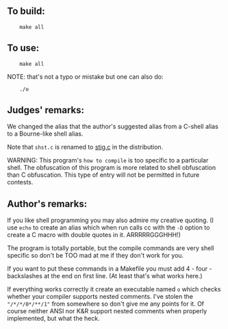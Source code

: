 ## To build:

``` <!---sh-->
    make all
```


## To use:

``` <!---sh-->
    make all
```

NOTE: that's not a typo or mistake but one can also do:

``` <!---sh-->
    ./o
```


## Judges' remarks:

We changed the alias that the author's suggested alias from a
C-shell alias to a Bourne-like shell alias.

Note that `shst.c` is renamed to [stig.c](%%REPO_URL%%/1990/stig/stig.c) in the distribution.

WARNING: This program's `how to compile` is too specific to a particular shell.
The obfuscation of this program is more related to shell obfuscation than C
obfuscation.  This type of entry will not be permitted in future contests.


## Author's remarks:

If you like shell programming you may also admire my creative quoting. (I use
`echo` to create an alias which when run calls cc with the `-D` option to create
a C macro with double quotes in it. ARRRRRGGGHHH!)

The program is totally portable, but the compile commands are very shell
specific so don't be TOO mad at me if they don't work for you.

If you want to put these commands in a Makefile you must add 4 - four -
backslashes at the end on first line. (At least that's what works here.)

If everything works correctly it create an executable named `o` which checks
whether your compiler supports nested comments. I've stolen the `"/*/*/0*/**/1"`
from somewhere so don't give me any points for it. Of course neither ANSI nor
K&R support nested comments when properly implemented, but what the heck.


<!--

    Copyright © 1984-2024 by Landon Curt Noll. All Rights Reserved.

    You are free to share and adapt this file under the terms of this license:

	Creative Commons Attribution-ShareAlike 4.0 International (CC BY-SA 4.0)

    For more information, see:

	https://creativecommons.org/licenses/by-sa/4.0/

-->
